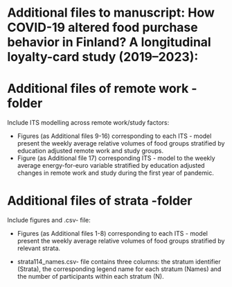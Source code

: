 # Additional files to manuscript: How COVID-19 altered food purchase behavior in Finland? A longitudinal loyalty-card study (2019–2023):


# Additional files of remote work -folder 

Include ITS modelling across remote work/study factors:

* Figures (as Additional files 9-16) corresponding to each ITS - model present the weekly average relative volumes of food groups stratified by education adjusted remote work and study groups.
* Figure (as Additional file 17) corresponding ITS - model to the weekly average energy-for-euro variable stratified by education adjusted changes in remote work and study during the first year of pandemic.



# Additional files of strata -folder

Include figures and .csv- file:

* Figures (as Additional files 1-8) corresponding to each ITS - model present the weekly average relative volumes of food groups stratified by relevant strata.

* strata114\_names.csv- file contains three columns: the stratum identifier (Strata), the corresponding legend name for each stratum (Names) and the number of participants within each stratum (N).
